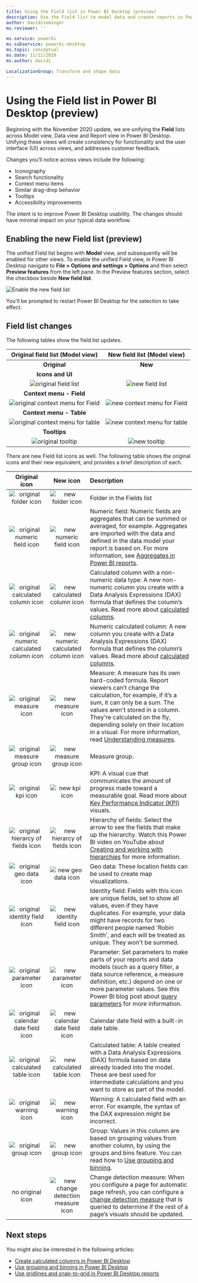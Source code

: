 ```yaml
---
title: Using the Field list in Power BI Desktop (preview)
description: Use the Field list to model data and create reports in Power BI Desktop
author: davidiseminger
ms.reviewer: ''

ms.service: powerbi
ms.subservice: powerbi-desktop
ms.topic: conceptual
ms.date: 11/11/2020
ms.author: davidi

LocalizationGroup: Transform and shape data
---
```


# Using the Field list in Power BI Desktop (preview)

Beginning with the November 2020 update, we are unifying the **Field** lists across Model view, Data view and Report view in Power BI Desktop. Unifying these views will create consistency for functionality and the user interface (UI) across views, and addresses customer feedback.

Changes you’ll notice across views include the following:

* Iconography
* Search functionality
* Context menu items
* Similar drag-drop behavior
* Tooltips
* Accessibility improvements

The intent is to improve Power BI Desktop usability. The changes should have minimal impact on your typical data workflow.

## Enabling the new Field list (preview)

The unified Field list begins with **Model** view, and subsequently will be enabled for other views. To enable the unified Field view, in Power BI Desktop navigate to **File > Options and settings > Options** and then select **Preview features** from the left pane. In the Preview features section, select the checkbox beside **New field list**.

![Enable the new field list](media/desktop-field-list/field-list-01.png)

You'll be prompted to restart Power BI Desktop for the selection to take effect.

## Field list changes

The following tables show the field list updates. 


|**Original field list (Model view)**  | **New field list (Model view)**  |
|:---------:|:---------:|
|**Original** |**New** |
|**Icons and UI**       ||
|![original field list](media/desktop-field-list/field-list-01a.png)     |![new field list](media/desktop-field-list/field-list-01b.png)    |
|**Context menu - Field**       ||
|![original context menu for Field](media/desktop-field-list/field-list-02a.png)     |![new context menu for Field](media/desktop-field-list/field-list-02b.png)    |
|**Context menu - Table**       ||
|![original context menu for table](media/desktop-field-list/field-list-03a.png)     |![new context menu for table](media/desktop-field-list/field-list-03b.png)    |
|**Tooltips**       ||
|![original tooltip](media/desktop-field-list/field-list-04a.png)     |![new tooltip](media/desktop-field-list/field-list-04b.png)    |

There are new Field list icons as well. The following table shows the original icons and their new equivalent, and provides a brief description of each. 


|Original icon  |New icon  |Description  |
|:---------:|:---------:|:---------|
|![original folder icon](media/desktop-field-list/field-list-05a.png)     |![new folder icon](media/desktop-field-list/field-list-05b.png)           |Folder in the Fields list         |
|![original numeric field icon](media/desktop-field-list/field-list-06a.png)     |![new numeric field icon](media/desktop-field-list/field-list-06b.png)         |Numeric field: Numeric fields are aggregates that can be summed or averaged, for example. Aggregates are imported with the data and defined in the data model your report is based on. For more information, see [Aggregates in Power BI reports](../create-reports/service-aggregates.md).         |
|![original calculated column icon](media/desktop-field-list/field-list-07a.png)     |![new calculated column icon](media/desktop-field-list/field-list-07b.png)         |Calculated column with a non-numeric data type: A new non-numeric column you create with a Data Analysis Expressions (DAX) formula that defines the column’s values. Read more about [calculated columns](desktop-calculated-columns.md).        |
|![original numeric calculated column icon](media/desktop-field-list/field-list-08a.png)     |![new numeric calculated column icon](media/desktop-field-list/field-list-08b.png)          |Numeric calculated column: A new column you create with a Data Analysis Expressions (DAX) formula that defines the column’s values. Read more about [calculated columns](desktop-calculated-columns.md).         |
|![original measure icon](media/desktop-field-list/field-list-09a.png)     |![new measure icon](media/desktop-field-list/field-list-09b.png)          |Measure: A measure has its own hard-coded formula. Report viewers can’t change the calculation, for example, if it’s a sum, it can only be a sum. The values aren't stored in a column. They're calculated on the fly, depending solely on their location in a visual. For more information, read [Understanding measures](desktop-measures.md).         |
|![original measure group icon](media/desktop-field-list/field-list-10a.png)     |![new measure group icon](media/desktop-field-list/field-list-10b.png)         |Measure group.         |
|![original kpi icon](media/desktop-field-list/field-list-11a.png)     |![new kpi icon](media/desktop-field-list/field-list-11b.png)         |KPI: A visual cue that communicates the amount of progress made toward a measurable goal. Read more about [Key Performance Indicator (KPI)](../visuals/power-bi-visualization-kpi.md) visuals.         |
|![original hierarcy of fields icon](media/desktop-field-list/field-list-12a.png)     |![new hierarcy of fields icon](media/desktop-field-list/field-list-12b.png)           |Hierarchy of fields: Select the arrow to see the fields that make up the hierarchy. Watch this Power BI video on YouTube about [Creating and working with hierarchies](https://www.youtube.com/watch?v=q8WDUAiTGeU) for more information.         |
|![original geo data icon](media/desktop-field-list/field-list-13a.png)     |![new geo data icon](media/desktop-field-list/field-list-13b.png)         |Geo data: These location fields can be used to create map visualizations.         |
|![original identity field icon](media/desktop-field-list/field-list-14a.png)     |![new identity field icon](media/desktop-field-list/field-list-14b.png)          |Identity field: Fields with this icon are unique fields, set to show all values, even if they have duplicates. For example, your data might have records for two different people named 'Robin Smith', and each will be treated as unique. They won't be summed.         |
|![original parameter icon](media/desktop-field-list/field-list-15a.png)     |![new parameter icon](media/desktop-field-list/field-list-15b.png)          |Parameter: Set parameters to make parts of your reports and data models (such as a query filter, a data source reference, a measure definition, etc.) depend on one or more parameter values. See this Power BI blog post about [query parameters](https://powerbi.microsoft.com/blog/deep-dive-into-query-parameters-and-power-bi-templates/) for more information.         |
|![original calendar date field icon](media/desktop-field-list/field-list-16a.png)     |![new calendar date field icon](media/desktop-field-list/field-list-16b.png)         |Calendar date field with a built-in date table.         |
|![original calculated table icon](media/desktop-field-list/field-list-17a.png)     |![new calculated table icon](media/desktop-field-list/field-list-17b.png)          |Calculated table: A table created with a Data Analysis Expressions (DAX) formula based on data already loaded into the model. These are best used for intermediate calculations and you want to store as part of the model.         |
|![original warning icon](media/desktop-field-list/field-list-18a.png)     |![new warning icon](media/desktop-field-list/field-list-18b.png)         |Warning: A calculated field with an error. For example, the syntax of the DAX expression might be incorrect.         |
|![original group icon](media/desktop-field-list/field-list-19a.png)     |![new group icon](media/desktop-field-list/field-list-19b.png)         |Group: Values in this column are based on grouping values from another column, by using the groups and bins feature. You can read how to [Use grouping and binning](../create-reports/desktop-grouping-and-binning.md).         |
| no original icon    |![new change detection measure icon](media/desktop-field-list/field-list-20b.png)          |Change detection measure: When you configure a page for automatic page refresh, you can configure a [change detection measure](../create-reports/desktop-grouping-and-binning.md) that is queried to determine if the rest of a page’s visuals should be updated.         |


## Next steps

You might also be interested in the following articles:

* [Create calculated columns in Power BI Desktop](desktop-calculated-columns.md)
* [Use grouping and binning in Power BI Desktop](../create-reports/desktop-grouping-and-binning.md)
* [Use gridlines and snap-to-grid in Power BI Desktop reports](../create-reports/desktop-gridlines-snap-to-grid.md)

